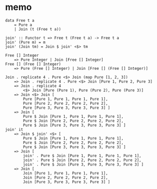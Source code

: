 memo
====

	data Free t a
		= Pure a
		| Join (t (Free t a))

	join' :: Functor t => Free t (Free t a) -> Free t a
	join' (Pure m) = m
	join' (Join tm) = Join $ join' <$> tm

	Free [] Integer
		=> Pure Integer | Join [Free [] Integer]
	Free [] (Free [] Integer)
		=> Pure (Free [] Integer) | Join [Free [] (Free [] Integer)]

	Join . replicate 4 . Pure <$> Join (map Pure [1, 2, 3])
		=> Join . replicate 4 . Pure <$> Join [Pure 1, Pure 2, Pure 3]
		=> Join . replicate 4
			<$> Join [Pure (Pure 1), Pure (Pure 2), Pure (Pure 3)]
		=> Join <$> Join [
			Pure [Pure 1, Pure 1, Pure 1, Pure 1],
			Pure [Pure 2, Pure 2, Pure 2, Pure 2],
			Pure [Pure 3, Pure 3, Pure 3, Pure 3] ]
		=> Join [
			Pure $ Join [Pure 1, Pure 1, Pure 1, Pure 1],
			Pure $ Join [Pure 2, Pure 2, Pure 2, Pure 2],
			Pure $ Join [Pure 3, Pure 3, Pure 3, Pure 3] ]
	join' it
		=> Join $ join' <$> [
			Pure $ Join [Pure 1, Pure 1, Pure 1, Pure 1],
			Pure $ Join [Pure 2, Pure 2, Pure 2, Pure 2],
			Pure $ Join [Pure 3, Pure 3, Pure 3, Pure 3] ]
		=> Join [
			join' . Pure $ Join [Pure 1, Pure 1, Pure 1, Pure 1],
			join' . Pure $ Join [Pure 2, Pure 2, Pure 2, Pure 2],
			join' . Pure $ Join [Pure 3, Pure 3, Pure 3, Pure 3] ]
		=> Join [
			Join [Pure 1, Pure 1, Pure 1, Pure 1],
			Join [Pure 2, Pure 2, Pure 2, Pure 2],
			Join [Pure 3, Pure 3, Pure 3, Pure 3] ]
